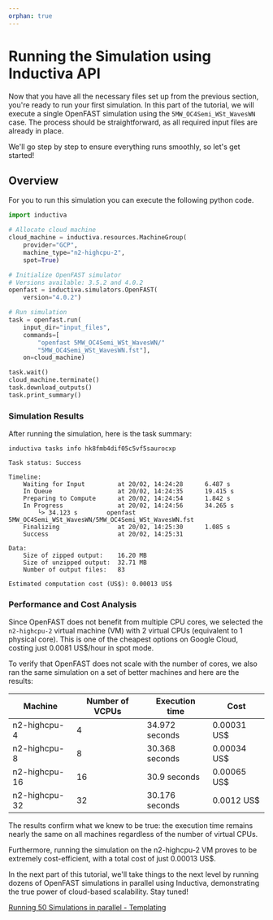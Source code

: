 ```yaml
---
orphan: true
---
```


# Running the Simulation using Inductiva API

Now that you have all the necessary files set up from the previous section,
you're ready to run your first simulation. In this part of the tutorial, we will
execute a single OpenFAST simulation using the `5MW_OC4Semi_WSt_WavesWN` case.
The process should be straightforward, as all required input files are already
in place.

We'll go step by step to ensure everything runs smoothly, so let's get started!


## Overview

For you to run this simulation you can execute the following python code.

```python
import inductiva

# Allocate cloud machine
cloud_machine = inductiva.resources.MachineGroup(
    provider="GCP",
    machine_type="n2-highcpu-2",
    spot=True)

# Initialize OpenFAST simulator
# Versions available: 3.5.2 and 4.0.2 
openfast = inductiva.simulators.OpenFAST(
    version="4.0.2")

# Run simulation
task = openfast.run(
    input_dir="input_files",
    commands=[
        "openfast 5MW_OC4Semi_WSt_WavesWN/"
        "5MW_OC4Semi_WSt_WavesWN.fst"],
    on=cloud_machine)

task.wait()
cloud_machine.terminate()
task.download_outputs()
task.print_summary()

```

### Simulation Results

After running the simulation, here is the task summary:

```
inductiva tasks info hk8fmb4dif05c5vf5saurocxp

Task status: Success

Timeline:
	Waiting for Input         at 20/02, 14:24:28      6.487 s
	In Queue                  at 20/02, 14:24:35      19.415 s
	Preparing to Compute      at 20/02, 14:24:54      1.842 s
	In Progress               at 20/02, 14:24:56      34.265 s
		└> 34.123 s        openfast 5MW_OC4Semi_WSt_WavesWN/5MW_OC4Semi_WSt_WavesWN.fst
	Finalizing                at 20/02, 14:25:30      1.085 s
	Success                   at 20/02, 14:25:31      

Data:
	Size of zipped output:    16.20 MB
	Size of unzipped output:  32.71 MB
	Number of output files:   83

Estimated computation cost (US$): 0.00013 US$
```

### Performance and Cost Analysis

Since OpenFAST does not benefit from multiple CPU cores, we selected the
`n2-highcpu-2` virtual machine (VM) with 2 virtual CPUs (equivalent to 1 physical
core). This is one of the cheapest options on Google Cloud, costing just
0.0081 US$/hour in spot mode.

To verify that OpenFAST does not scale with the number of cores, we also ran the
same simulation on a set of better machines and here are the results:

| Machine       | Number of VCPUs | Execution time | Cost |
|---------------|-----------------|----------------|------|
| n2-highcpu-4  | 4               |34.972 seconds  |0.00031 US$|
| n2-highcpu-8  | 8               |30.368 seconds  |0.00034 US$|
| n2-highcpu-16 | 16              |30.9 seconds    |0.00065 US$|
| n2-highcpu-32 | 32              |30.176 seconds  |0.0012 US$|

The results confirm what we knew to be true: the execution time remains nearly
the same on all machines regardless of the number of virtual CPUs.

Furthermore, running the simulation on the n2-highcpu-2 VM proves to be
extremely cost-efficient, with a total cost of just 0.00013 US$.

In the next part of this tutorial, we'll take things to the next level by
running dozens of OpenFAST simulations in parallel using Inductiva,
demonstrating the true power of cloud-based scalability. Stay tuned!

[Running 50 Simulations in parallel - Templating](OpenFASTAdvanced_Part4.md)